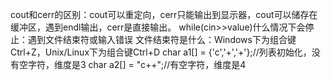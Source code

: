 cout和cerr的区别：cout可以重定向，cerr只能输出到显示器，cout可以储存在缓冲区，遇到endl输出，cerr是直接输出。
while(cin>>value)什么情况下会停止：遇到文件结束符或输入错误
文件结束符是什么：Windows下为组合键Ctrl+Z，Unix/Linux下为组合键Ctrl+D
char a1[] = {'c','+','+'};//列表初始化，没有空字符，维度是3
char a2[] = "c++";//有空字符，维度是4